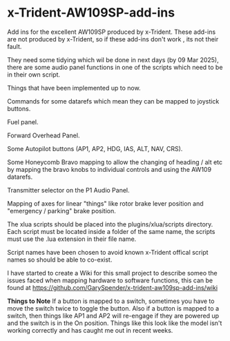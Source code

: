 # x-Trident-AW109SP-add-ins
Add ins for the excellent AW109SP produced by x-Trident.
These add-ins are not produced by x-Trident, so if these add-ins don't work , its not their fault. 

They need some tidying which wil be done in next days (by 09 Mar 2025), there are some audio panel functions in one of the scripts which need to be in their own script. 

Things that have been implemented up to now. 

Commands for some datarefs which mean they can be mapped to joystick buttons.

Fuel panel. 

Forward Overhead Panel.

Some Autopilot buttons (AP1, AP2, HDG, IAS, ALT, NAV, CRS).

Some Honeycomb Bravo mapping to allow the changing of heading / alt etc by mapping the bravo knobs to individual controls and using the AW109 datarefs. 

Transmitter selector on the P1 Audio Panel. 

Mapping of axes for linear "things" like rotor brake lever position and "emergency / parking" brake position. 

The xlua scripts should be placed into the plugins/xlua/scripts directory. 
Each script must be located inside a folder of the same name, the scripts must use the .lua extension in their file name.

Script names have been chosen to avoid known x-Trident offical script names so should be able to co-exist. 

I have started to create a Wiki for this small project to describe someo the issues faced when mapping hardware to software functions, this can be found at https://github.com/GarySpender/x-trident-aw109sp-add-ins/wiki

**Things to Note**
If a button is mapped to a switch, sometimes you have to move the switch twice to toggle the button. 
Also if a button is mapped to a switch, then things like AP1 and AP2 will re-engage if they are powered up and the switch is in the On position. 
Things like this look like the model isn't working correctly and has caught me out in recent weeks. 
